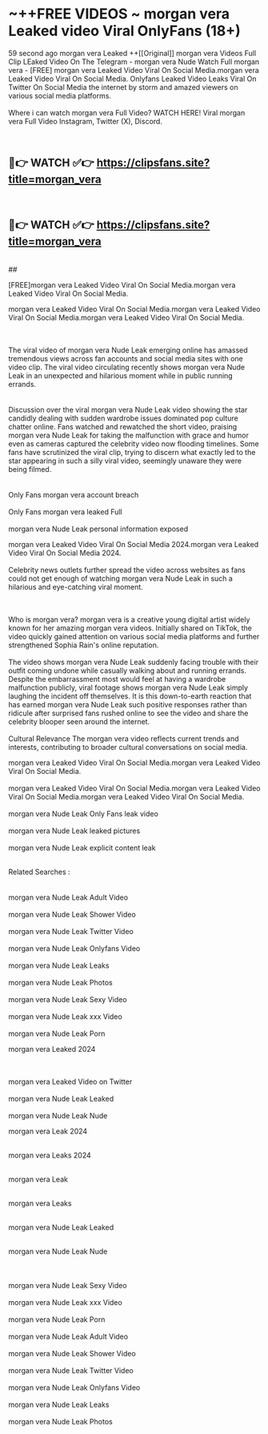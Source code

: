 # ~++FREE VIDEOS ~ morgan vera Leaked video Viral OnlyFans (18+)<br>


59 second ago morgan vera Leaked ++[[Original]] morgan vera Videos Full Clip LEaked Video On The Telegram  - morgan vera Nude  Watch Full morgan vera - [FREE] morgan vera Leaked Video Viral On Social Media.morgan vera Leaked Video Viral On Social Media.   Onlyfans Leaked Video Leaks Viral On Twitter On Social Media the internet by storm and amazed viewers on various social media platforms. <br><br>
Where i can watch morgan vera Full Video? WATCH HERE! Viral morgan vera Full Video Instagram, Twitter (X), Discord. <br>


 <br>

##  🔴👉 WATCH ✅👉  <a href="https://clipsfans.site?title=morgan_vera&ref=git">https://clipsfans.site?title=morgan_vera</a> <br>
  <br>

##  🔴👉 WATCH ✅👉  <a href="https://clipsfans.site?title=morgan_vera&ref=git">https://clipsfans.site?title=morgan_vera</a> <br>
  <br>
  ##



[FREE]morgan vera Leaked Video Viral On Social Media.morgan vera Leaked Video Viral On Social Media. <br>

morgan vera Leaked Video Viral On Social Media.morgan vera Leaked Video Viral On Social Media.morgan vera Leaked Video Viral On Social Media. <br>


  <br>

  <br>
The viral video of morgan vera Nude Leak emerging online has amassed tremendous views across fan accounts and social media sites with one video clip. The viral video circulating recently shows morgan vera Nude Leak in an unexpected and hilarious moment while in public running errands.<br>
<br>


<br>
Discussion over the viral morgan vera Nude Leak video showing the star candidly dealing with sudden wardrobe issues dominated pop culture chatter online. Fans watched and rewatched the short video, praising morgan vera Nude Leak for taking the malfunction with grace and humor even as cameras captured the celebrity video now flooding timelines. Some fans have scrutinized the viral clip, trying to discern what exactly led to the star appearing in such a silly viral video, seemingly unaware they were being filmed.<br>
<br>
<br> 
Only Fans morgan vera account breach<br>
<br>
Only Fans morgan vera leaked Full <br>
<br>
morgan vera Nude Leak personal information exposed<br>

morgan vera Leaked Video Viral On Social Media 2024.morgan vera Leaked Video Viral On Social Media 2024. <br>
<br>
Celebrity news outlets further spread the video across websites as fans could not get enough of watching morgan vera Nude Leak in such a hilarious and eye-catching viral moment.<br>
<br>

<br>
Who is morgan vera? morgan vera is a creative young digital artist widely known for her amazing morgan vera videos. Initially shared on TikTok, the video quickly gained attention on various social media platforms and further strengthened Sophia Rain's online reputation.<br>
<br>
The video shows morgan vera Nude Leak suddenly facing trouble with their outfit coming undone while casually walking about and running errands. Despite the embarrassment most would feel at having a wardrobe malfunction publicly, viral footage shows morgan vera Nude Leak simply laughing the incident off themselves. It is this down-to-earth reaction that has earned morgan vera Nude Leak such positive responses rather than ridicule after surprised fans rushed online to see the video and share the celebrity blooper seen around the internet.<br>
<br>
Cultural Relevance The morgan vera video reflects current trends and interests, contributing to broader cultural conversations on social media.<br>

morgan vera Leaked Video Viral On Social Media.morgan vera Leaked Video Viral On Social Media.<br>
<br>
morgan vera Leaked Video Viral On Social Media.morgan vera Leaked Video Viral On Social Media.morgan vera Leaked Video Viral On Social Media.<br>
<br>
morgan vera Nude Leak Only Fans leak video<br>
<br>
morgan vera Nude Leak leaked pictures<br>
<br>
morgan vera Nude Leak explicit content leak<br>


<br>
Related Searches :<br>
<br>

<br>
morgan vera Nude Leak Adult Video<br>
<br>
morgan vera Nude Leak Shower Video<br>
<br>
morgan vera Nude Leak Twitter Video<br>
<br>
morgan vera Nude Leak Onlyfans Video<br>
<br>
morgan vera Nude Leak Leaks<br>
<br>
morgan vera Nude Leak Photos<br>

<br>
morgan vera Nude Leak Sexy Video<br>
<br>
morgan vera Nude Leak xxx Video<br>
<br>
morgan vera Nude Leak Porn<br>

morgan vera  Leaked 2024 <br> <br>
<br>

morgan vera Leaked Video on Twitter <br>
<br>
morgan vera Nude Leak Leaked<br>
<br>
morgan vera Nude Leak Nude<br>


morgan vera  Leak 2024 <br> <br>



morgan vera  Leaks 2024 <br> <br>



 
morgan vera  Leak<br> <br>



morgan vera  Leaks<br> <br>


morgan vera Nude Leak Leaked<br> <br>

morgan vera Nude Leak Nude<br> <br>
<br> <br>
morgan vera Nude Leak Sexy Video
<br> <br>
morgan vera Nude Leak xxx Video
<br> <br>
morgan vera Nude Leak Porn
<br> <br>
morgan vera Nude Leak Adult Video
<br> <br>
morgan vera Nude Leak Shower Video
<br> <br>
morgan vera Nude Leak Twitter Video
<br> <br>
morgan vera Nude Leak Onlyfans Video
<br> <br>
morgan vera Nude Leak Leaks
<br> <br>
morgan vera Nude Leak Photos






</p>




 



</p>










